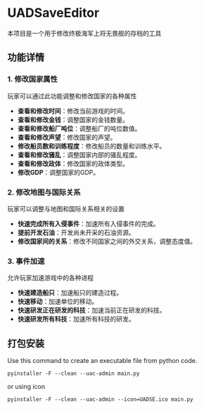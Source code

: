 # UADSaveEditor
本项目是一个用于修改终极海军上将无畏舰的存档的工具

## 功能详情

### 1. 修改国家属性
玩家可以通过此功能调整和修改国家的各种属性
- **查看和修改时间**：修改当前游戏的时间。
- **查看和修改金钱**：调整国家的金钱数量。
- **查看和修改船厂吨位**：调整船厂的吨位数值。
- **查看和修改声望**：修改国家的声望。
- **修改船员数和训练程度**：修改船员的数量和训练水平。
- **查看和修改骚乱**：调整国家内部的骚乱程度。
- **查看和修改政体**：修改国家的政体类型。
- **修改GDP**：调整国家的GDP。

### 2. 修改地图与国际关系
玩家可以调整与地图和国际关系相关的设置
- **快速完成所有入侵事件**：加速所有入侵事件的完成。
- **提前开发石油**：开发尚未开采的石油资源。
- **修改国家间的关系**：修改不同国家之间的外交关系，调整态度值。

### 3. 事件加速
允许玩家加速游戏中的各种进程
- **快速建造船只**：加速船只的建造过程。
- **快速移动**：加速单位的移动。
- **快速研发正在研发的科技**：加速当前正在研发的科技。
- **快速研发所有科技**：加速所有科技的研发。

## 打包安装
Use this command to create an executable file from python code.

`pyinstaller -F --clean --uac-admin main.py`

or using icon

`pyinstaller -F --clean --uac-admin --icon=UADSE.ico main.py`
